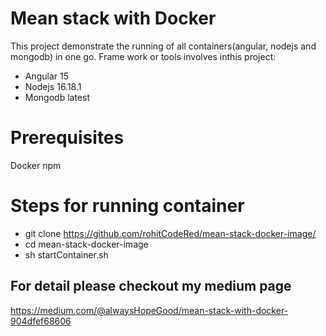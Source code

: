 # Mean stack with Docker
This project demonstrate the running of all containers(angular, nodejs and mongodb) in one go. 
Frame work or tools involves inthis project:
* Angular 15
* Nodejs 16.18.1
* Mongodb latest

# Prerequisites
  Docker
  npm
  
# Steps for running container
  * git clone https://github.com/rohitCodeRed/mean-stack-docker-image/
  * cd mean-stack-docker-image
  * sh startContainer.sh


## For detail please checkout my medium page
https://medium.com/@alwaysHopeGood/mean-stack-with-docker-904dfef68606

